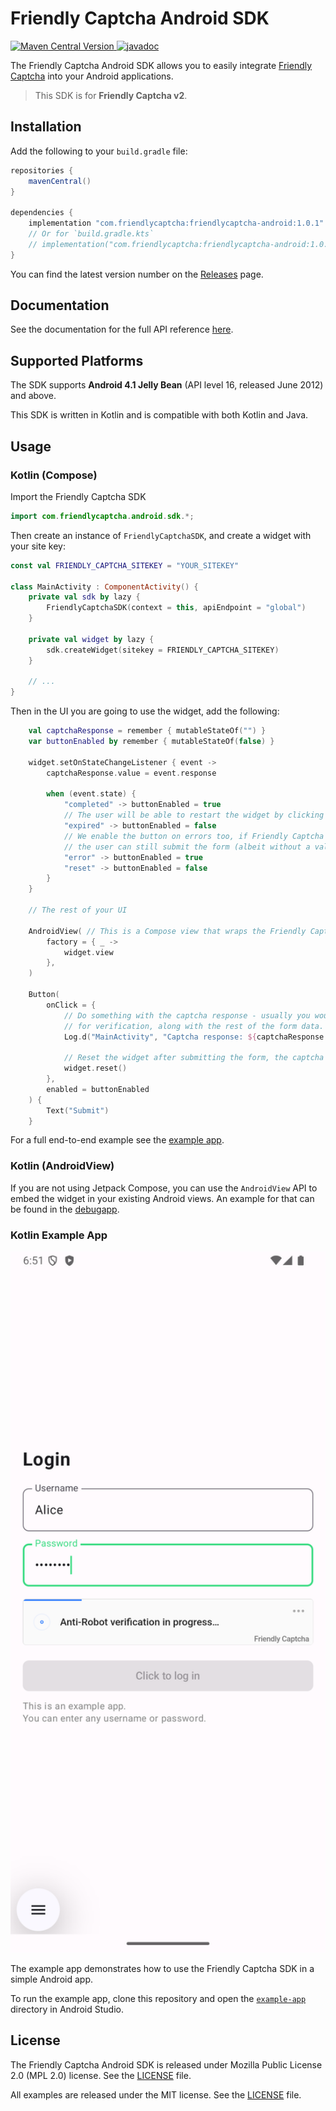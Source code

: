 # Friendly Captcha Android SDK

[![Maven Central Version](https://img.shields.io/maven-central/v/com.friendlycaptcha.android/friendly-captcha-android)
](https://central.sonatype.com/artifact/com.friendlycaptcha.android/friendly-captcha-android) [![javadoc](https://javadoc.io/badge2/com.friendlycaptcha.android/friendly-captcha-android/javadoc.svg)](https://javadoc.io/doc/com.friendlycaptcha.android/friendly-captcha-android) 

The Friendly Captcha Android SDK allows you to easily integrate [Friendly Captcha](https://friendlycaptcha.com) into your Android applications.

> This SDK is for **Friendly Captcha v2**.

## Installation

Add the following to your `build.gradle` file:

```gradle
repositories {
    mavenCentral()
}

dependencies {
    implementation "com.friendlycaptcha:friendlycaptcha-android:1.0.1"
    // Or for `build.gradle.kts`
    // implementation("com.friendlycaptcha:friendlycaptcha-android:1.0.1")
}
```

You can find the latest version number on the [Releases](https://github.com/FriendlyCaptcha/friendly-capthca-android/releases) page.

## Documentation

See the documentation for the full API reference [here](https://javadoc.io/doc/com.friendlycaptcha.android/friendly-captcha-android).

## Supported Platforms

The SDK supports **Android 4.1 Jelly Bean** (API level 16, released June 2012) and above. 

This SDK is written in Kotlin and is compatible with both Kotlin and Java.

## Usage

### Kotlin (Compose)

Import the Friendly Captcha SDK

```kotlin
import com.friendlycaptcha.android.sdk.*;
```

Then create an instance of `FriendlyCaptchaSDK`, and create a widget with your site key:

```kotlin
const val FRIENDLY_CAPTCHA_SITEKEY = "YOUR_SITEKEY"

class MainActivity : ComponentActivity() {
    private val sdk by lazy {
        FriendlyCaptchaSDK(context = this, apiEndpoint = "global")
    }

    private val widget by lazy {
        sdk.createWidget(sitekey = FRIENDLY_CAPTCHA_SITEKEY)
    }

    // ...
}
```

Then in the UI you are going to use the widget, add the following:

```kotlin
    val captchaResponse = remember { mutableStateOf("") }
    var buttonEnabled by remember { mutableStateOf(false) }

    widget.setOnStateChangeListener { event ->
        captchaResponse.value = event.response

        when (event.state) {
            "completed" -> buttonEnabled = true
            // The user will be able to restart the widget by clicking it.
            "expired" -> buttonEnabled = false
            // We enable the button on errors too, if Friendly Captcha is misbehaving (i.e. it's offline),
            // the user can still submit the form (albeit without a valid captcha response).
            "error" -> buttonEnabled = true
            "reset" -> buttonEnabled = false
        }
    }

    // The rest of your UI

    AndroidView( // This is a Compose view that wraps the Friendly Captcha widget
        factory = { _ ->
            widget.view
        },
    )

    Button(
        onClick = {
            // Do something with the captcha response - usually you would send it to your backend
            // for verification, along with the rest of the form data.
            Log.d("MainActivity", "Captcha response: ${captchaResponse.value}")

            // Reset the widget after submitting the form, the captcha response is only valid once.
            widget.reset()
        },
        enabled = buttonEnabled
    ) {
        Text("Submit")
    }
```

For a full end-to-end example see the [example app](./example-app/).





### Kotlin (AndroidView)

If you are not using Jetpack Compose, you can use the `AndroidView` API to embed the widget in your existing Android views. An example for that
can be found in the [debugapp](./sdk/debugapp/src/main/java/com/friendlycaptcha/android/debugapp/MainActivity.kt).

### Kotlin Example App
<img title="Example App Screenshot" src="./example-app/screenshot.png" width="560em">

The example app demonstrates how to use the Friendly Captcha SDK in a simple Android app.

To run the example app, clone this repository and open the [`example-app`](./example-app) directory in Android Studio.

## License
The Friendly Captcha Android SDK is released under Mozilla Public License 2.0 (MPL 2.0) license. See the [LICENSE](./sdk/LICENSE) file.

All examples are released under the MIT license. See the [LICENSE](./example-app/LICENSE) file.
